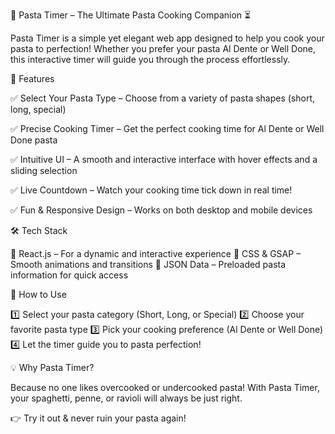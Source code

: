 🍝 Pasta Timer – The Ultimate Pasta Cooking Companion ⏳

Pasta Timer is a simple yet elegant web app designed to help you cook your pasta to perfection! 
Whether you prefer your pasta Al Dente or Well Done, this interactive timer will guide you through the process effortlessly.


🎯 Features


✅ Select Your Pasta Type – Choose from a variety of pasta shapes (short, long, special) 

✅ Precise Cooking Timer – Get the perfect cooking time for Al Dente or Well Done pasta 

✅ Intuitive UI – A smooth and interactive interface with hover effects and a sliding selection 

✅ Live Countdown – Watch your cooking time tick down in real time! 

✅ Fun & Responsive Design – Works on both desktop and mobile devices 

🛠️ Tech Stack

🔹 React.js – For a dynamic and interactive experience
🔹 CSS & GSAP – Smooth animations and transitions
🔹 JSON Data – Preloaded pasta information for quick access

🚀 How to Use

1️⃣ Select your pasta category (Short, Long, or Special)
2️⃣ Choose your favorite pasta type 
3️⃣ Pick your cooking preference (Al Dente or Well Done)
4️⃣ Let the timer guide you to pasta perfection! 

💡 Why Pasta Timer?

Because no one likes overcooked or undercooked pasta! 
With Pasta Timer, your spaghetti, penne, or ravioli will always be just right. 

👉 Try it out & never ruin your pasta again!
